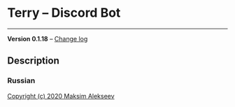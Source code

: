 # Terry – Discord Bot
---------------
**Version 0.1.18** – [Change log](CHANGELOG.md)

## Description
### Russian

[Copyright (c) 2020 Maksim Alekseev](LICENSE)